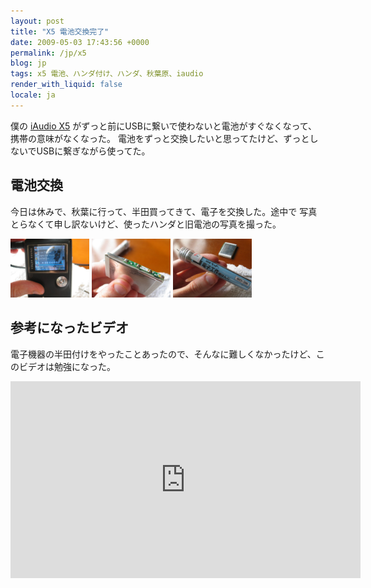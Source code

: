 ```yaml
---
layout: post
title: "X5 電池交換完了"
date: 2009-05-03 17:43:56 +0000
permalink: /jp/x5
blog: jp
tags: x5 電池、ハンダ付け、ハンダ、秋葉原、iaudio
render_with_liquid: false
locale: ja
---
```


僕の [iAudio X5](http://www.cowonjapan.com/product_wide/product_X5_nameof.php)
がずっと前にUSBに繋いで使わないと電池がすぐなくなって、携帯の意味がなくなった。
電池をずっと交換したいと思ってたけど、ずっとしないでUSBに繋ぎながら使ってた。

## 電池交換

今日は休みで、秋葉に行って、半田買ってきて、電子を交換した。途中で
写真とらなくて申し訳ないけど、使ったハンダと旧電池の写真を撮った。

<div>
<img src="/assets/images/gallery/img_3155_big.jpg" alt="X5 all finished" style="width: 25%;" />

<img src="/assets/images/gallery/img_3153_big.jpg" alt="X5 original battery" style="width: 25%;" />

<img src="/assets/images/gallery/img_3152_big.jpg" alt="X5 soldering" style="width: 25%;"/>
</div>

## 参考になったビデオ

電子機器の半田付けをやったことあったので、そんなに難しくなかったけど、このビデオは勉強になった。

<iframe width="560" height="315" src="https://www.youtube.com/embed/AsTKtp7lUho?si=pj5wqziYLoGUBjsl" title="YouTube video player" frameborder="0" allow="accelerometer; autoplay; clipboard-write; encrypted-media; gyroscope; picture-in-picture; web-share" allowfullscreen></iframe>
